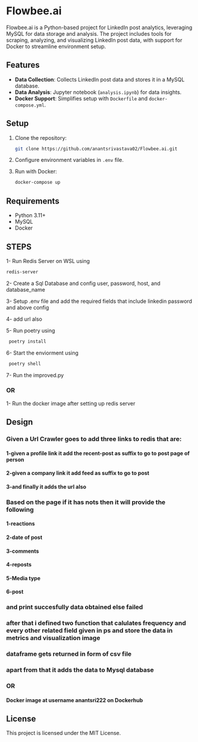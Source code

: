 # Flowbee.ai

Flowbee.ai is a Python-based project for LinkedIn post analytics, leveraging MySQL for data storage and analysis. The project includes tools for scraping, analyzing, and visualizing LinkedIn post data, with support for Docker to streamline environment setup.

## Features

- **Data Collection**: Collects LinkedIn post data and stores it in a MySQL database.
- **Data Analysis**: Jupyter notebook (`analysis.ipynb`) for data insights.
- **Docker Support**: Simplifies setup with `Dockerfile` and `docker-compose.yml`.

## Setup

1. Clone the repository:
   ```bash
   git clone https://github.com/anantsrivastava02/Flowbee.ai.git
   ```

2. Configure environment variables in `.env` file.

3. Run with Docker:
   ```bash
   docker-compose up
   ```

## Requirements

- Python 3.11+
- MySQL
- Docker

## STEPS
   1- Run Redis Server on WSL using
   ```bash
   redis-server
   ```
     
  2- Create a Sql Database and config user, password, host, and database_name
  
  3- Setup .env file and add the required fields that include linkedin password and above config
  
  4- add url also
  
  5- Run poetry using
  ```bash
   poetry install
   ```
     
  6- Start the enviorment using
  ```bash
   poetry shell
   ```
     
  7- Run the improved.py
  

 ### OR 
 
  1- Run the docker image after setting up redis server 
  
## Design
### Given a Url Crawler goes to add three links to redis that are:

   #### 1-given a profile link it add the recent-post as suffix to go to post page of person
   
   #### 2-given a company link it add feed as suffix to go to post 
   
   #### 3-and finally it adds the url also 

### Based on the page if it has nots then it will provide the following

   #### 1-reactions
   
   #### 2-date of post
   
   #### 3-comments
   
   #### 4-reposts
   
   #### 5-Media type

   #### 6-post
   
### and print succesfully data obtained else failed
### after that i defined two function that calulates frequency and every other related field given in ps and store the data in metrics and visualization image 
### dataframe gets returned in form of csv file 
### apart from that it adds the data to Mysql database 

### OR 
#### Docker image at username anantsri222 on Dockerhub



## License

This project is licensed under the MIT License.
